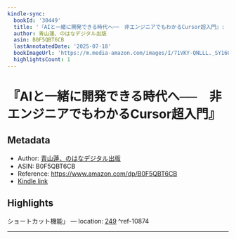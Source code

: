 ```yaml
---
kindle-sync:
  bookId: '30449'
  title: '『AIと一緒に開発できる時代へ──　非エンジニアでもわかるCursor超入門』: コードが書けなくても大丈夫 (のはなデジタル出版)'
  author: 青山蓮、のはなデジタル出版
  asin: B0F5QBT6CB
  lastAnnotatedDate: '2025-07-18'
  bookImageUrl: 'https://m.media-amazon.com/images/I/71VKY-QNLLL._SY160.jpg'
  highlightsCount: 1
---
```

# 『AIと一緒に開発できる時代へ──　非エンジニアでもわかるCursor超入門』
## Metadata
* Author: [青山蓮、のはなデジタル出版](https://www.amazon.comundefined)
* ASIN: B0F5QBT6CB
* Reference: https://www.amazon.com/dp/B0F5QBT6CB
* [Kindle link](kindle://book?action=open&asin=B0F5QBT6CB)

## Highlights
ショートカット機能」 — location: [249](kindle://book?action=open&asin=B0F5QBT6CB&location=249) ^ref-10874

---

